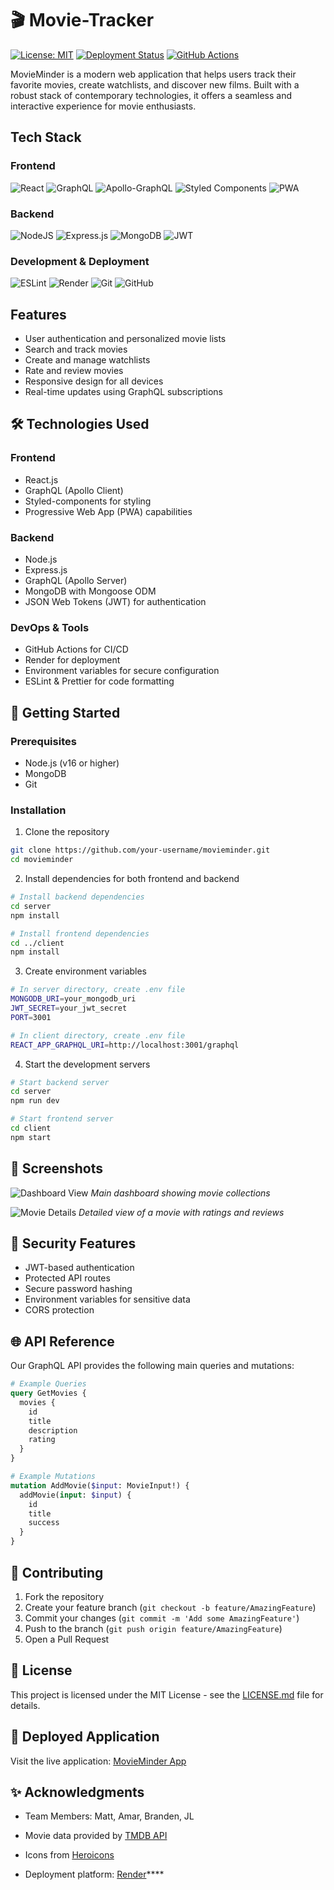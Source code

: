 # 🎬 Movie-Tracker

[![License: MIT](https://img.shields.io/badge/License-MIT-yellow.svg)](https://opensource.org/licenses/MIT)
[![Deployment Status](https://img.shields.io/badge/deployment-live-brightgreen)](https://movieminder.onrender.com)
[![GitHub Actions](https://img.shields.io/badge/github%20actions-%232671E5.svg?style=flat&logo=githubactions&logoColor=white)](https://github.com/features/actions)

MovieMinder is a modern web application that helps users track their favorite movies, create watchlists, and discover new films. Built with a robust stack of contemporary technologies, it offers a seamless and interactive experience for movie enthusiasts.

## Tech Stack

### Frontend
![React](https://img.shields.io/badge/react-%2320232a.svg?style=for-the-badge&logo=react&logoColor=%2361DAFB)
![GraphQL](https://img.shields.io/badge/-GraphQL-E10098?style=for-the-badge&logo=graphql&logoColor=white)
![Apollo-GraphQL](https://img.shields.io/badge/-ApolloGraphQL-311C87?style=for-the-badge&logo=apollo-graphql)
![Styled Components](https://img.shields.io/badge/styled--components-DB7093?style=for-the-badge&logo=styled-components&logoColor=white)
![PWA](https://img.shields.io/badge/PWA-4A4A4A?style=for-the-badge&logo=pwa&logoColor=white)

### Backend
![NodeJS](https://img.shields.io/badge/node.js-6DA55F?style=for-the-badge&logo=node.js&logoColor=white)
![Express.js](https://img.shields.io/badge/express.js-%23404d59.svg?style=for-the-badge&logo=express&logoColor=%2361DAFB)
![MongoDB](https://img.shields.io/badge/MongoDB-%234ea94b.svg?style=for-the-badge&logo=mongodb&logoColor=white)
![JWT](https://img.shields.io/badge/JWT-black?style=for-the-badge&logo=JSON%20web%20tokens)

### Development & Deployment
![ESLint](https://img.shields.io/badge/ESLint-4B3263?style=for-the-badge&logo=eslint&logoColor=white)
![Render](https://img.shields.io/badge/Render-%46E3B7.svg?style=for-the-badge&logo=render&logoColor=white)
![Git](https://img.shields.io/badge/git-%23F05033.svg?style=for-the-badge&logo=git&logoColor=white)
![GitHub](https://img.shields.io/badge/github-%23121011.svg?style=for-the-badge&logo=github&logoColor=white)
## Features

- User authentication and personalized movie lists
- Search and track movies
- Create and manage watchlists
- Rate and review movies
- Responsive design for all devices
- Real-time updates using GraphQL subscriptions

## 🛠️ Technologies Used

### Frontend
- React.js
- GraphQL (Apollo Client)
- Styled-components for styling
- Progressive Web App (PWA) capabilities

### Backend
- Node.js
- Express.js
- GraphQL (Apollo Server)
- MongoDB with Mongoose ODM
- JSON Web Tokens (JWT) for authentication

### DevOps & Tools
- GitHub Actions for CI/CD
- Render for deployment
- Environment variables for secure configuration
- ESLint & Prettier for code formatting

## 🚀 Getting Started

### Prerequisites
- Node.js (v16 or higher)
- MongoDB
- Git

### Installation

1. Clone the repository
```bash
git clone https://github.com/your-username/movieminder.git
cd movieminder
```

2. Install dependencies for both frontend and backend
```bash
# Install backend dependencies
cd server
npm install

# Install frontend dependencies
cd ../client
npm install
```

3. Create environment variables
```bash
# In server directory, create .env file
MONGODB_URI=your_mongodb_uri
JWT_SECRET=your_jwt_secret
PORT=3001

# In client directory, create .env file
REACT_APP_GRAPHQL_URI=http://localhost:3001/graphql
```

4. Start the development servers
```bash
# Start backend server
cd server
npm run dev

# Start frontend server
cd client
npm start
```

## 📱 Screenshots

![Dashboard View](/screenshots/dashboard.png)
*Main dashboard showing movie collections*

![Movie Details](/screenshots/movie-details.png)
*Detailed view of a movie with ratings and reviews*

## 🔐 Security Features

- JWT-based authentication
- Protected API routes
- Secure password hashing
- Environment variables for sensitive data
- CORS protection

## 🌐 API Reference

Our GraphQL API provides the following main queries and mutations:

```graphql
# Example Queries
query GetMovies {
  movies {
    id
    title
    description
    rating
  }
}

# Example Mutations
mutation AddMovie($input: MovieInput!) {
  addMovie(input: $input) {
    id
    title
    success
  }
}
```

## 🤝 Contributing

1. Fork the repository
2. Create your feature branch (`git checkout -b feature/AmazingFeature`)
3. Commit your changes (`git commit -m 'Add some AmazingFeature'`)
4. Push to the branch (`git push origin feature/AmazingFeature`)
5. Open a Pull Request

## 📜 License

This project is licensed under the MIT License - see the [LICENSE.md](LICENSE.md) file for details.

## 🔗 Deployed Application

Visit the live application: [MovieMinder App](https://movie-tracker-c1w4.onrender.com)

## ✨ Acknowledgments
- Team Members: Matt, Amar, Branden, JL

- Movie data provided by [TMDB API](https://www.themoviedb.org/documentation/api)
- Icons from [Heroicons](https://heroicons.com)
- Deployment platform: [Render](https://render.com)****
